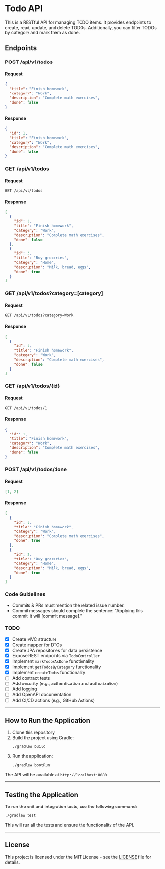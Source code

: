 
# Todo API

This is a RESTful API for managing TODO items. It provides endpoints to create, read, update, and delete TODOs. Additionally, you can filter TODOs by category and mark them as done.

## Endpoints

### POST /api/v1/todos
#### Request
```json
{
  "title": "Finish homework",
  "category": "Work",
  "description": "Complete math exercises",
  "done": false
}
```
#### Response
```json
{
  "id": 1,
  "title": "Finish homework",
  "category": "Work",
  "description": "Complete math exercises",
  "done": false
}
```

### GET /api/v1/todos
#### Request
```http
GET /api/v1/todos
```
#### Response
```json
[
  {
    "id": 1,
    "title": "Finish homework",
    "category": "Work",
    "description": "Complete math exercises",
    "done": false
  },
  {
    "id": 2,
    "title": "Buy groceries",
    "category": "Home",
    "description": "Milk, bread, eggs",
    "done": true
  }
]
```

### GET /api/v1/todos?category=[category]
#### Request
```http
GET /api/v1/todos?category=Work
```
#### Response
```json
[
  {
    "id": 1,
    "title": "Finish homework",
    "category": "Work",
    "description": "Complete math exercises",
    "done": false
  }
]
```

### GET /api/v1/todos/{id}
#### Request
```http
GET /api/v1/todos/1
```
#### Response
```json
{
  "id": 1,
  "title": "Finish homework",
  "category": "Work",
  "description": "Complete math exercises",
  "done": false
}
```

### POST /api/v1/todos/done
#### Request
```json
[1, 2]
```
#### Response
```json
[
  {
    "id": 1,
    "title": "Finish homework",
    "category": "Work",
    "description": "Complete math exercises",
    "done": true
  },
  {
    "id": 2,
    "title": "Buy groceries",
    "category": "Home",
    "description": "Milk, bread, eggs",
    "done": true
  }
]
```
### Code Guidelines
- Commits & PRs must mention the related issue number.
- Commit messages should complete the sentence: "Applying this commit, it will [commit message]."


### TODO
- [X] Create MVC structure
- [X] Create mapper for DTOs
- [X] Create JPA repositories for data persistence
- [X] Expose REST endpoints via `TodoController`
- [X] Implement `markTodosAsDone` functionality
- [X] Implement `getTodosByCategory` functionality
- [X] Implement `createTodos` functionality
- [ ] Add contract tests
- [ ] Add security (e.g., authentication and authorization)
- [ ] Add logging
- [ ] Add OpenAPI documentation
- [ ] Add CI/CD actions (e.g., GitHub Actions)

---

## How to Run the Application

1. Clone this repository.
2. Build the project using Gradle:
   ```bash
   ./gradlew build
   ```
3. Run the application:
   ```bash
   ./gradlew bootRun
   ```

The API will be available at `http://localhost:8080`.

---

## Testing the Application

To run the unit and integration tests, use the following command:

```bash
./gradlew test
```

This will run all the tests and ensure the functionality of the API.

---

## License

This project is licensed under the MIT License - see the [LICENSE](LICENSE) file for details.
